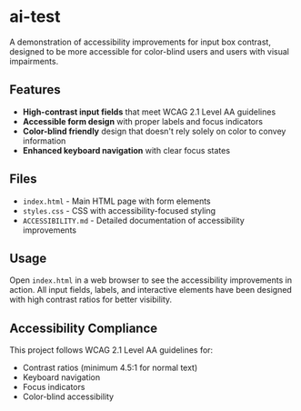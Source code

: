 # ai-test

A demonstration of accessibility improvements for input box contrast, designed to be more accessible for color-blind users and users with visual impairments.

## Features

- **High-contrast input fields** that meet WCAG 2.1 Level AA guidelines
- **Accessible form design** with proper labels and focus indicators
- **Color-blind friendly** design that doesn't rely solely on color to convey information
- **Enhanced keyboard navigation** with clear focus states

## Files

- `index.html` - Main HTML page with form elements
- `styles.css` - CSS with accessibility-focused styling
- `ACCESSIBILITY.md` - Detailed documentation of accessibility improvements

## Usage

Open `index.html` in a web browser to see the accessibility improvements in action. All input fields, labels, and interactive elements have been designed with high contrast ratios for better visibility.

## Accessibility Compliance

This project follows WCAG 2.1 Level AA guidelines for:
- Contrast ratios (minimum 4.5:1 for normal text)
- Keyboard navigation
- Focus indicators
- Color-blind accessibility